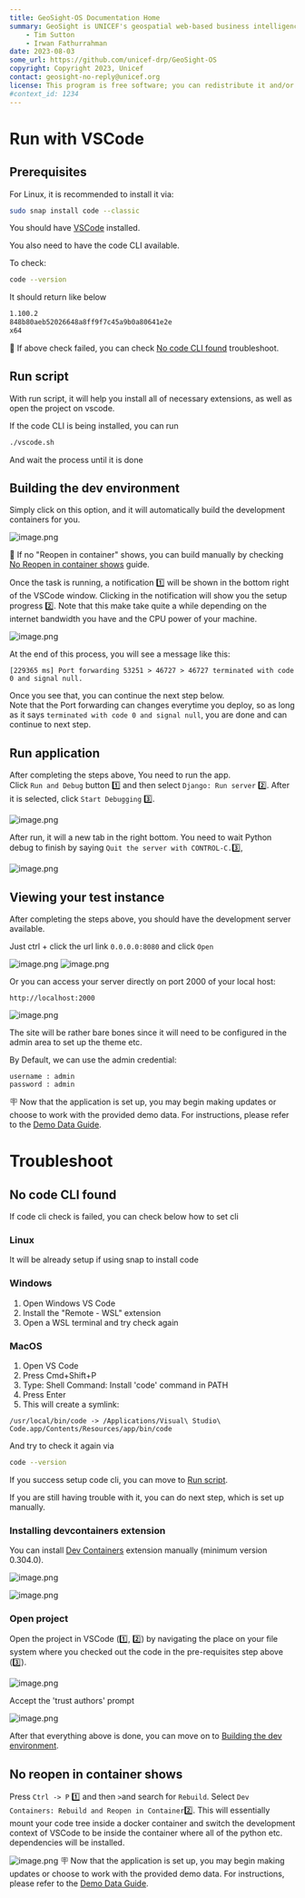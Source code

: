 ```yaml
---
title: GeoSight-OS Documentation Home 
summary: GeoSight is UNICEF's geospatial web-based business intelligence platform.
    - Tim Sutton
    - Irwan Fathurrahman
date: 2023-08-03
some_url: https://github.com/unicef-drp/GeoSight-OS
copyright: Copyright 2023, Unicef
contact: geosight-no-reply@unicef.org
license: This program is free software; you can redistribute it and/or modify it under the terms of the GNU Affero General Public License as published by the Free Software Foundation; either version 3 of the License, or (at your option) any later version.
#context_id: 1234
---
```


# Run with VSCode

## Prerequisites

For Linux, it is recommended to install it via:
```bash
sudo snap install code --classic
```

You should have [VSCode](https://code.visualstudio.com/) installed.

You also need to have the code CLI available.

To check:
```bash
code --version
```

It should return like below
```bash
1.100.2
848b80aeb52026648a8ff9f7c45a9b0a80641e2e
x64
```

🚧 If above check failed, you can check [No code CLI found](#no-code-cli-found) troubleshoot.

## Run script

With run script, it will help you install all of necessary extensions, as well as open the project on vscode.

If the code CLI is being installed, you can run 
```bash
./vscode.sh
```
And wait the process until it is done

## Building the dev environment

Simply click on this option, and it will automatically build the development containers for you.

![image.png](../img/building-16.png)

🚧 If no "Reopen in container" shows, you can build manually by checking [No Reopen in container shows](#no-reopen-in-container-shows) guide.

Once the task is running, a notification 1️⃣ will be shown in the bottom right of the VSCode window. Clicking in the notification will show you the setup progress 2️⃣. Note that this make take quite a while depending on the internet bandwidth you have and the CPU power of your machine.

![image.png](../img/building-2.png)

At the end of this process, you will see a message like this:

```
[229365 ms] Port forwarding 53251 > 46727 > 46727 terminated with code 0 and signal null.
```

Once you see that, you can continue the next step below.<br>
Note that the Port forwarding can changes everytime you deploy, so as long as it says `terminated with code 0 and signal null`, you are done and can continue to next step.


## Run application

After completing the steps above, You need to run the app.<br>
Click `Run and Debug` button 1️⃣ and then select `Django: Run server` 2️⃣. After it is selected, click `Start Debugging` 3️⃣.

![image.png](../img/building-6.jpg)

After run, it will a new tab in the right bottom. 
You need to wait Python debug to finish by saying `Quit the server with CONTROL-C.`3️⃣,

![image.png](../img/building-7.png)


## Viewing your test instance

After completing the steps above, you should have the development server available.

Just ctrl + click the url link `0.0.0.0:8080` and click `Open`

![image.png](../img/building-23.png)
![image.png](../img/building-24.png)


Or you can access your server directly on port 2000 of your local host:

```
http://localhost:2000
```

![image.png](../img/building-5.png)

The site will be rather bare bones since it will need to be configured in the admin area to set up the theme etc.

By Default, we can use the admin credential:
```
username : admin
password : admin
```

🪧 Now that the application is set up, you may begin making updates or choose to work with the provided demo data. For instructions, please refer to the [Demo Data Guide](demo-data.md).

# Troubleshoot

## No code CLI found

If code cli check is failed, you can check below how to set cli

### Linux

It will be already setup if using snap to install code

### Windows

1. Open Windows VS Code
2. Install the "Remote - WSL" extension
3. Open a WSL terminal and try check again

### MacOS

1. Open VS Code
2. Press Cmd+Shift+P
3. Type: Shell Command: Install 'code' command in PATH
4. Press Enter
5. This will create a symlink:
```
/usr/local/bin/code -> /Applications/Visual\ Studio\ Code.app/Contents/Resources/app/bin/code
```

And try to check it again via
```bash
code --version
```

If you success setup code cli, you can move to [Run script](#run-script).

If you are still having trouble with it, you can do next step, which is set up manually.

### Installing devcontainers extension 

You can install [Dev Containers](https://marketplace.visualstudio.com/items?itemName=ms-vscode-remote.remote-containers) extension manually (minimum version 0.304.0).

![image.png](../img/ide-dev-containers-1.png)  

![image.png](../img/ide-dev-containers-2.png)

### Open project

Open the project in VSCode (1️⃣, 2️⃣) by navigating the place on your file system where you checked out the code in the pre-requisites step above (3️⃣).

![image.png](./../img/ide-setup-1.png)

Accept the 'trust authors' prompt

![image.png](./../img/ide-setup-2.png)

After that everything above is done, you can move on to [Building the dev environment](#building-the-dev-environment).

## No reopen in container shows 

Press `Ctrl -> P` 1️⃣ and then `>`and search for `Rebuild`. Select `Dev Containers: Rebuild and Reopen in Container`2️⃣. This will essentially mount your code tree inside a docker container and switch the development context of VSCode to be inside the container where all of the python etc. dependencies will be installed.

![image.png](../img/building-1.png)
🪧 Now that the application is set up, you may begin making updates or choose to work with the provided demo data. For instructions, please refer to the [Demo Data Guide](../demo-data.md).